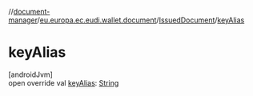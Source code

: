 //[document-manager](../../../index.md)/[eu.europa.ec.eudi.wallet.document](../index.md)/[IssuedDocument](index.md)/[keyAlias](key-alias.md)

# keyAlias

[androidJvm]\
open override val [keyAlias](key-alias.md): [String](https://kotlinlang.org/api/latest/jvm/stdlib/kotlin/-string/index.html)
